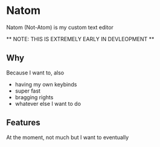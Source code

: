 # Natom

Natom (Not-Atom) is my custom text editor

** NOTE: THIS IS EXTREMELY EARLY IN DEVLEOPMENT **

## Why 
Because I want to, also

- having my own keybinds
- super fast
- bragging rights
- whatever else I want to do

## Features
At the moment, not much but I want to eventually